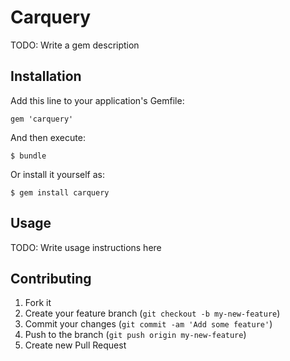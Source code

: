 # Carquery

TODO: Write a gem description

## Installation

Add this line to your application's Gemfile:

    gem 'carquery'

And then execute:

    $ bundle

Or install it yourself as:

    $ gem install carquery

## Usage

TODO: Write usage instructions here

## Contributing

1. Fork it
2. Create your feature branch (`git checkout -b my-new-feature`)
3. Commit your changes (`git commit -am 'Add some feature'`)
4. Push to the branch (`git push origin my-new-feature`)
5. Create new Pull Request
